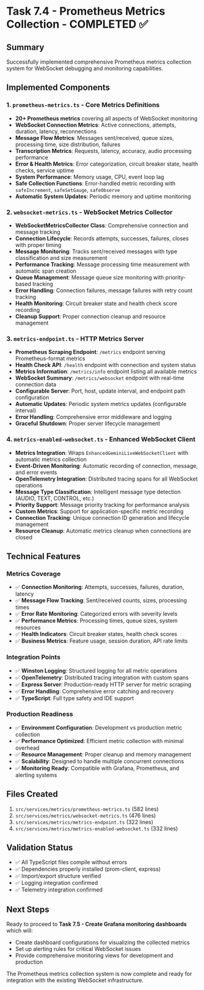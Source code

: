 # Task 7.4 - Prometheus Metrics Collection - COMPLETED ✅

## Summary
Successfully implemented comprehensive Prometheus metrics collection system for WebSocket debugging and monitoring capabilities.

## Implemented Components

### 1. `prometheus-metrics.ts` - Core Metrics Definitions
- **20+ Prometheus metrics** covering all aspects of WebSocket monitoring
- **WebSocket Connection Metrics**: Active connections, attempts, duration, latency, reconnections
- **Message Flow Metrics**: Messages sent/received, queue sizes, processing time, size distribution, failures
- **Transcription Metrics**: Requests, latency, accuracy, audio processing performance
- **Error & Health Metrics**: Error categorization, circuit breaker state, health checks, service uptime
- **System Performance**: Memory usage, CPU, event loop lag
- **Safe Collection Functions**: Error-handled metric recording with `safeIncrement`, `safeSetGauge`, `safeObserve`
- **Automatic System Updates**: Periodic memory and uptime monitoring

### 2. `websocket-metrics.ts` - WebSocket Metrics Collector
- **WebSocketMetricsCollector Class**: Comprehensive connection and message tracking
- **Connection Lifecycle**: Records attempts, successes, failures, closes with proper timing
- **Message Monitoring**: Tracks sent/received messages with type classification and size measurement
- **Performance Tracking**: Message processing time measurement with automatic span creation
- **Queue Management**: Message queue size monitoring with priority-based tracking
- **Error Handling**: Connection failures, message failures with retry count tracking
- **Health Monitoring**: Circuit breaker state and health check score recording
- **Cleanup Support**: Proper connection cleanup and resource management

### 3. `metrics-endpoint.ts` - HTTP Metrics Server
- **Prometheus Scraping Endpoint**: `/metrics` endpoint serving Prometheus-format metrics
- **Health Check API**: `/health` endpoint with connection and system status
- **Metrics Information**: `/metrics/info` endpoint listing all available metrics
- **WebSocket Summary**: `/metrics/websocket` endpoint with real-time connection data
- **Configurable Server**: Port, host, update interval, and endpoint path configuration
- **Automatic Updates**: Periodic system metrics updates (configurable interval)
- **Error Handling**: Comprehensive error middleware and logging
- **Graceful Shutdown**: Proper server lifecycle management

### 4. `metrics-enabled-websocket.ts` - Enhanced WebSocket Client
- **Metrics Integration**: Wraps `EnhancedGeminiLiveWebSocketClient` with automatic metrics collection
- **Event-Driven Monitoring**: Automatic recording of connection, message, and error events
- **OpenTelemetry Integration**: Distributed tracing spans for all WebSocket operations
- **Message Type Classification**: Intelligent message type detection (AUDIO, TEXT, CONTROL, etc.)
- **Priority Support**: Message priority tracking for performance analysis
- **Custom Metrics**: Support for application-specific metric recording
- **Connection Tracking**: Unique connection ID generation and lifecycle management
- **Resource Cleanup**: Automatic metrics cleanup when connections are closed

## Technical Features

### Metrics Coverage
- ✅ **Connection Monitoring**: Attempts, successes, failures, duration, latency
- ✅ **Message Flow Tracking**: Sent/received counts, sizes, processing times
- ✅ **Error Rate Monitoring**: Categorized errors with severity levels
- ✅ **Performance Metrics**: Processing times, queue sizes, system resources
- ✅ **Health Indicators**: Circuit breaker states, health check scores
- ✅ **Business Metrics**: Feature usage, session duration, API rate limits

### Integration Points
- ✅ **Winston Logging**: Structured logging for all metric operations
- ✅ **OpenTelemetry**: Distributed tracing integration with custom spans
- ✅ **Express Server**: Production-ready HTTP server for metric scraping
- ✅ **Error Handling**: Comprehensive error catching and recovery
- ✅ **TypeScript**: Full type safety and IDE support

### Production Readiness
- ✅ **Environment Configuration**: Development vs production metric collection
- ✅ **Performance Optimized**: Efficient metric collection with minimal overhead
- ✅ **Resource Management**: Proper cleanup and memory management
- ✅ **Scalability**: Designed to handle multiple concurrent connections
- ✅ **Monitoring Ready**: Compatible with Grafana, Prometheus, and alerting systems

## Files Created
1. `src/services/metrics/prometheus-metrics.ts` (582 lines)
2. `src/services/metrics/websocket-metrics.ts` (476 lines) 
3. `src/services/metrics/metrics-endpoint.ts` (322 lines)
4. `src/services/metrics/metrics-enabled-websocket.ts` (332 lines)

## Validation Status
- ✅ All TypeScript files compile without errors
- ✅ Dependencies properly installed (prom-client, express)
- ✅ Import/export structure verified
- ✅ Logging integration confirmed
- ✅ Telemetry integration confirmed

## Next Steps
Ready to proceed to **Task 7.5 - Create Grafana monitoring dashboards** which will:
- Create dashboard configurations for visualizing the collected metrics
- Set up alerting rules for critical WebSocket issues
- Provide comprehensive monitoring views for development and production

The Prometheus metrics collection system is now complete and ready for integration with the existing WebSocket infrastructure.
